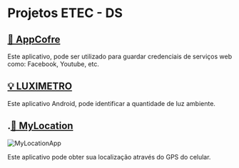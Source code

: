 # Projetos ETEC - DS

## [🔐 AppCofre](https://github.com/patrikrufino/Desafios-ETEC-DS/tree/main/AppCofre)

Este aplicativo, pode ser utilizado para guardar credenciais de serviços web como: Facebook, Youtube, etc.


##

## [💡 LUXIMETRO](https://github.com/patrikrufino/ETEC-DS-Android/tree/main/Luximetro)

Este aplicativo Android, pode identificar a quantidade de luz ambiente.

##

## .[📡 MyLocation](https://github.com/patrikrufino/ETEC-DS-Android/tree/main/MyLocation)

![MyLocationApp](https://github.com/patrikrufino/ETEC-DS-Android/blob/main/MyLocation/MyLocation_img.png?raw=true)

Este aplicativo pode obter sua localização através do GPS do celular.

##
